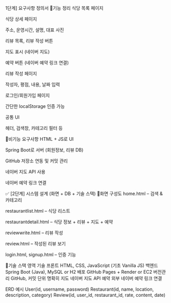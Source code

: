 1단계] 요구사항 정의서
🔹기능 정리
식당 목록 페이지

식당 상세 페이지

주소, 운영시간, 설명, 대표 사진

리뷰 목록, 리뷰 작성 버튼

지도 표시 (네이버 지도)

예약 버튼 (네이버 예약 링크 연결)

리뷰 작성 페이지

작성자, 평점, 내용, 날짜 입력

로그인/회원가입 페이지

간단한 localStorage 인증 가능

공통 UI

헤더, 검색창, 카테고리 필터 등

🔹비기능 요구사항
HTML + JS로 UI

Spring Boot로 서버 (회원정보, 리뷰 DB)

GitHub 저장소 연동 및 커밋 관리

네이버 지도 API 사용

네이버 예약 링크 연결

✅ [2단계] 시스템 설계 (화면 + DB + 기술 스택)
🔹화면 구성도
home.html – 검색 & 카테고리

restaurantlist.html – 식당 리스트

restaurantdetail.html – 식당 정보 + 리뷰 + 지도 + 예약

reviewwrite.html – 리뷰 작성

review.html – 작성된 리뷰 보기

login.html, signup.html – 인증 기능

🔹기술 스택
영역	기술
프론트	HTML, CSS, JavaScript (기초 Vanilla JS)
백엔드	Spring Boot (Java), MySQL or H2
배포	GitHub Pages + Render or EC2
버전관리	GitHub, 커밋 단위 명확히
지도	네이버 지도 API
예약	외부 네이버 예약 링크 연결

ERD 예시
User(id, username, password)
Restaurant(id, name, location, description, category)
Review(id, user_id, restaurant_id, rate, content, date)

